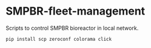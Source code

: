 # SMPBR-fleet-management
Scripts to control SMPBR bioreactor in local network.

```
pip install scp zeroconf colorama click
```
